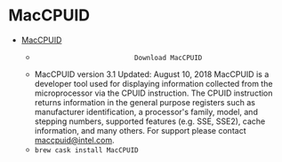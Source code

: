 # MacCPUID
- [MacCPUID](https://software.intel.com/en-us/download/download-maccpuid)
  -                              Download MacCPUID                        
  - MacCPUID version 3.1 Updated: August 10, 2018 MacCPUID is a developer tool used for displaying information collected from the microprocessor via the CPUID instruction. The CPUID instruction returns information in the general purpose registers such as manufacturer identification, a processor's family, model, and stepping numbers, supported features (e.g. SSE, SSE2), cache information, and many others. For support please contact maccpuid@intel.com.
  - `brew cask install MacCPUID`
